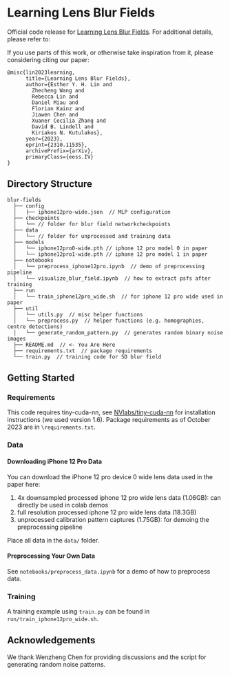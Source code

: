 # Learning Lens Blur Fields
Official code release for [Learning Lens Blur Fields](https://arxiv.org/abs/2310.11535). For additional details, please refer to:

If you use parts of this work, or otherwise take inspiration from it, please considering citing our paper:

```
@misc{lin2023learning,
      title={Learning Lens Blur Fields}, 
      author={Esther Y. H. Lin and 
        Zhecheng Wang and 
        Rebecca Lin and 
        Daniel Miau and 
        Florian Kainz and 
        Jiawen Chen and 
        Xuaner Cecilia Zhang and 
        David B. Lindell and 
        Kiriakos N. Kutulakos},
      year={2023},
      eprint={2310.11535},
      archivePrefix={arXiv},
      primaryClass={eess.IV}
}
```

## Directory Structure

```
blur-fields
  ├── config
  │   ├── iphone12pro-wide.json  // MLP configuration
  ├── checkpoints  
  │   └── // folder for blur field networkcheckpoints
  ├── data
  │   └── // folder for unprocessed and training data
  ├── models  
  │   └── iphone12pro0-wide.pth // iphone 12 pro model 0 in paper
  │   └── iphone12pro1-wide.pth // iphone 12 pro model 1 in paper
  ├── notebooks
  │   └── preprocess_iphone12pro.ipynb  // demo of preprocessing pipeline
  │   └── visualize_blur_field.ipynb  // how to extract psfs after training
  ├── run
  │   └── train_iphone12pro_wide.sh  // for iphone 12 pro wide used in paper
  ├── util
  │   └── utils.py  // misc helper functions 
  │   └── preprocess.py  // helper functions (e.g. homographies, centre detections)
  │   └── generate_random_pattern.py  // generates random binary noise images
  ├── README.md  // <- You Are Here
  ├── requirements.txt  // package requirements
  └── train.py  // training code for 5D blur field
```

## Getting Started

### Requirements

This code requires tiny-cuda-nn, see [NVlabs/tiny-cuda-nn](https://github.com/NVlabs/tiny-cuda-nn) for installation instructions (we used version 1.6). Package requirements as of October 2023 are in `\requirements.txt`.

### Data

#### Downloading iPhone 12 Pro Data

You can download the iPhone 12 pro device 0 wide lens data used in the paper here:

1.  4x downsampled processed iphone 12 pro wide lens data (1.06GB): can directly be used in colab demos
2.  full resolution processed iphone 12 pro wide lens data (18.3GB)
3.  unprocessed calibration pattern captures (1.75GB): for demoing the preprocessing pipeline

Place all data in the `data/` folder.

#### Preprocessing Your Own Data

See `notebooks/preprocess_data.ipynb` for a demo of how to preprocess data.

### Training

A training example using `train.py` can be found in `run/train_iphone12pro_wide.sh`. 

## Acknowledgements

We thank Wenzheng Chen for providing discussions and the script for generating random noise patterns. 